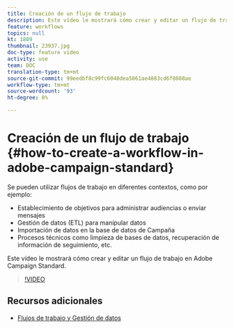 ```yaml
---
title: Creación de un flujo de trabajo
description: Este vídeo le mostrará cómo crear y editar un flujo de trabajo en Adobe Campaign Standard.
feature: workflows
topics: null
kt: 1809
thumbnail: 23937.jpg
doc-type: feature video
activity: use
team: DOC
translation-type: tm+mt
source-git-commit: 99eedbf8c99fc6040dea5061ae4883cd6f0808ae
workflow-type: tm+mt
source-wordcount: '93'
ht-degree: 8%

---
```



# Creación de un flujo de trabajo {#how-to-create-a-workflow-in-adobe-campaign-standard}

Se pueden utilizar flujos de trabajo en diferentes contextos, como por ejemplo:

* Establecimiento de objetivos para administrar audiencias o enviar mensajes
* Gestión de datos (ETL) para manipular datos
* Importación de datos en la base de datos de Campaña
* Procesos técnicos como limpieza de bases de datos, recuperación de información de seguimiento, etc.

Este vídeo le mostrará cómo crear y editar un flujo de trabajo en Adobe Campaign Standard.

>[!VIDEO](https://video.tv.adobe.com/v/23937?quality=12)

## Recursos adicionales

* [Flujos de trabajo y Gestión de datos](https://docs.adobe.com/content/help/en/campaign-standard/using/managing-processes-and-data/about-workflows-and-data-management/discovering-workflows.html)
